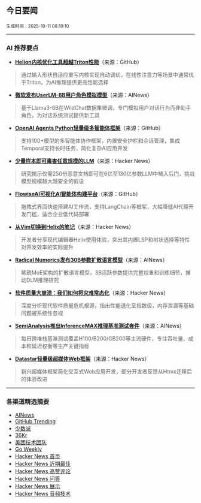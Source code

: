 ## 今日要闻

<sub> 生成时间：2025-10-11 08:10:10</sub>


---

### AI 推荐要点

- **[Helion内核优化工具超越Triton性能](https://github.com/fla-org/flash-linear-attention/tree/main/fla/ops)**（来源：GitHub）  
> 通过输入形状自适应重写内核实现自动调优，在线性注意力等场景中通常优于Triton，为AI推理提供更高性能选择

- **[微软发布UserLM-8B用户角色模拟模型](https://www.reddit.com/r/LocalLLaMA/comments/1o23vqf/microsoftuserlm8b_unlike_typical_llms_that_are/)**（来源：AINews）  
> 基于Llama3-8B在WildChat数据集微调，专门模拟用户对话行为而非助手角色，为对话系统测试提供新工具

- **[OpenAI Agents Python轻量级多智能体框架](https://github.com/openai/openai-agents-python)**（来源：GitHub）  
> 支持100+模型的多智能体协作框架，内置安全护栏和会话管理，集成Temporal支持长时任务，简化复杂AI应用开发

- **[少量样本即可毒害任意规模的LLM](https://news.ycombinator.com/item?id=45529587)**（来源：Hacker News）  
> 研究揭示仅需250份恶意文档即可在6亿至130亿参数LLM中植入后门，挑战模型规模越大越安全的假设

- **[FlowiseAI可视化AI智能体构建平台](https://github.com/FlowiseAI/Flowise)**（来源：GitHub）  
> 拖拽式界面快速搭建AI工作流，支持LangChain等框架，大幅降低AI代理开发门槛，适合企业低代码部署

- **[从Vim切换到Helix的笔记](https://news.ycombinator.com/item?id=45539609)**（来源：Hacker News）  
> 开发者分享现代编辑器Helix使用体验，突出其内置LSP和树状选择等特性对开发效率的实际提升

- **[Radical Numerics发布30B参数扩散语言模型](https://twitter.com/RadicalNumerics/status/1976332725926936599)**（来源：AINews）  
> 稀疏MoE架构的扩散语言模型，3B活跃参数提供完整权重和训练细节，推动DLM推理研究

- **[软件质量大崩溃：我们如何将灾难常态化](https://news.ycombinator.com/item?id=45528347)**（来源：Hacker News）  
> 深度分析现代软件质量危机根源，指出性能退化呈指数级，内存泄漏等基础问题被系统性忽视

- **[SemiAnalysis推出InferenceMAX推理基准测试套件](https://twitter.com/dylan522p/status/1976422855928680454)**（来源：AINews）  
> 每日跨堆栈基准测试覆盖H100/B200/GB200等主流硬件，专注吞吐量、成本和延迟权衡等生产关键指标

- **[Datastar轻量级超媒体Web框架](https://news.ycombinator.com/item?id=45536618)**（来源：Hacker News）  
> 新兴超媒体框架简化交互式Web应用开发，部分开发者反馈从Htmx迁移后的体验改进

---

### 各渠道精选摘要
- [AINews](./ai_news_summary_2025-10-11.md)
- [GitHub Trending](./github_trending_2025-10-11.md)
- [少数派](./shaoshupai_2025-10-11.md)
- [36Kr](./36kr_summary_2025-10-11.md)
- [美团技术团队](./meituan_2025-10-11.md)
- [Go Weekly](./go_weekly_2025-10-11.md)
- [Hacker News 首页](./hacker_news_frontpage_2025-10-11.md)
- [Hacker News 近期最佳](./hacker_news_best_2025-10-11.md)
- [Hacker News 高赞评论](./hacker_news_top_comments_2025-10-11.md)
- [Hacker News 问答](./hacker_news_ask_2025-10-11.md)
- [Hacker News 展示](./hacker_news_show_2025-10-11.md)
- [Hacker News 音频技术](./hacker_news_audio_tech_2025-10-11.md)